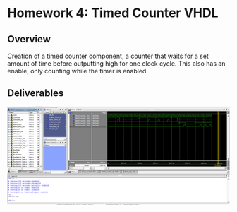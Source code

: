 # Homework 4: Timed Counter VHDL

## Overview
Creation of a timed counter component, a counter that waits for a set amount of time before outputting high for one clock cycle. This also has an enable, only counting while the timer is enabled.
## Deliverables

![A screenshot of a awesome working program](assets/Kirkland_Homework04.png)
